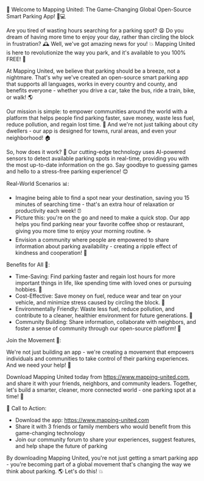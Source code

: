 🌟 Welcome to Mapping United: The Game-Changing Global Open-Source Smart Parking App! 🚗💻

Are you tired of wasting hours searching for a parking spot? 😩 Do you dream of having more time to enjoy your day, rather than circling the block in frustration? 🕰️ Well, we've got amazing news for you! 💥 Mapping United is here to revolutionize the way you park, and it's available to you 100% FREE! 🎉

At Mapping United, we believe that parking should be a breeze, not a nightmare. That's why we've created an open-source smart parking app that supports all languages, works in every country and county, and benefits everyone - whether you drive a car, take the bus, ride a train, bike, or walk! 🌎

Our mission is simple: to empower communities around the world with a platform that helps people find parking faster, save money, waste less fuel, reduce pollution, and regain lost time. 💪 And we're not just talking about city dwellers - our app is designed for towns, rural areas, and even your neighborhood! 🏠

So, how does it work? 🔧 Our cutting-edge technology uses AI-powered sensors to detect available parking spots in real-time, providing you with the most up-to-date information on the go. Say goodbye to guessing games and hello to a stress-free parking experience! 😊

Real-World Scenarios 📊:

* Imagine being able to find a spot near your destination, saving you 15 minutes of searching time - that's an extra hour of relaxation or productivity each week! ⏰
* Picture this: you're on the go and need to make a quick stop. Our app helps you find parking near your favorite coffee shop or restaurant, giving you more time to enjoy your morning routine. ☕️
* Envision a community where people are empowered to share information about parking availability - creating a ripple effect of kindness and cooperation! 🌈

Benefits for All 🌟:

* Time-Saving: Find parking faster and regain lost hours for more important things in life, like spending time with loved ones or pursuing hobbies. 👫
* Cost-Effective: Save money on fuel, reduce wear and tear on your vehicle, and minimize stress caused by circling the block. 💸
* Environmentally Friendly: Waste less fuel, reduce pollution, and contribute to a cleaner, healthier environment for future generations. 🌿
* Community Building: Share information, collaborate with neighbors, and foster a sense of community through our open-source platform! 👥

Join the Movement 🎉:

We're not just building an app - we're creating a movement that empowers individuals and communities to take control of their parking experiences. And we need your help! 💪

Download Mapping United today from https://www.mapping-united.com, and share it with your friends, neighbors, and community leaders. Together, let's build a smarter, cleaner, more connected world - one parking spot at a time! 🌟

🎯 Call to Action:

* Download the app: https://www.mapping-united.com
* Share it with 3 friends or family members who would benefit from this game-changing technology
* Join our community forum to share your experiences, suggest features, and help shape the future of parking

By downloading Mapping United, you're not just getting a smart parking app - you're becoming part of a global movement that's changing the way we think about parking. 🌎 Let's do this! 💥